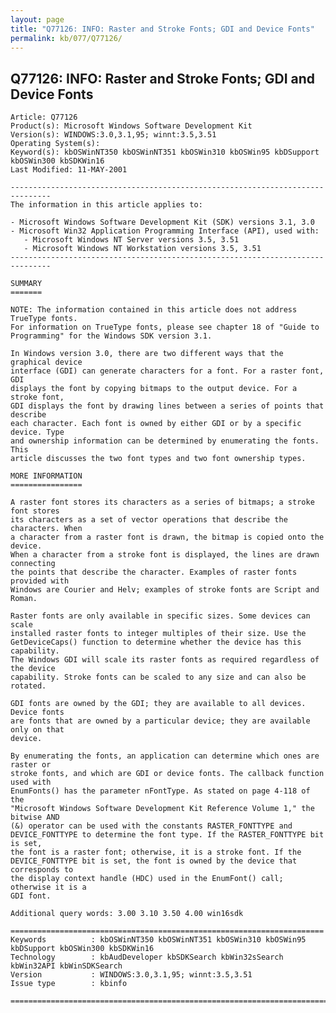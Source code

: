 ```yaml
---
layout: page
title: "Q77126: INFO: Raster and Stroke Fonts; GDI and Device Fonts"
permalink: kb/077/Q77126/
---
```


## Q77126: INFO: Raster and Stroke Fonts; GDI and Device Fonts

	Article: Q77126
	Product(s): Microsoft Windows Software Development Kit
	Version(s): WINDOWS:3.0,3.1,95; winnt:3.5,3.51
	Operating System(s): 
	Keyword(s): kbOSWinNT350 kbOSWinNT351 kbOSWin310 kbOSWin95 kbDSupport kbOSWin300 kbSDKWin16
	Last Modified: 11-MAY-2001
	
	-------------------------------------------------------------------------------
	The information in this article applies to:
	
	- Microsoft Windows Software Development Kit (SDK) versions 3.1, 3.0 
	- Microsoft Win32 Application Programming Interface (API), used with:
	   - Microsoft Windows NT Server versions 3.5, 3.51 
	   - Microsoft Windows NT Workstation versions 3.5, 3.51 
	-------------------------------------------------------------------------------
	
	SUMMARY
	=======
	
	NOTE: The information contained in this article does not address TrueType fonts.
	For information on TrueType fonts, please see chapter 18 of "Guide to
	Programming" for the Windows SDK version 3.1.
	
	In Windows version 3.0, there are two different ways that the graphical device
	interface (GDI) can generate characters for a font. For a raster font, GDI
	displays the font by copying bitmaps to the output device. For a stroke font,
	GDI displays the font by drawing lines between a series of points that describe
	each character. Each font is owned by either GDI or by a specific device. Type
	and ownership information can be determined by enumerating the fonts. This
	article discusses the two font types and two font ownership types.
	
	MORE INFORMATION
	================
	
	A raster font stores its characters as a series of bitmaps; a stroke font stores
	its characters as a set of vector operations that describe the characters. When
	a character from a raster font is drawn, the bitmap is copied onto the device.
	When a character from a stroke font is displayed, the lines are drawn connecting
	the points that describe the character. Examples of raster fonts provided with
	Windows are Courier and Helv; examples of stroke fonts are Script and Roman.
	
	Raster fonts are only available in specific sizes. Some devices can scale
	installed raster fonts to integer multiples of their size. Use the
	GetDeviceCaps() function to determine whether the device has this capability.
	The Windows GDI will scale its raster fonts as required regardless of the device
	capability. Stroke fonts can be scaled to any size and can also be rotated.
	
	GDI fonts are owned by the GDI; they are available to all devices. Device fonts
	are fonts that are owned by a particular device; they are available only on that
	device.
	
	By enumerating the fonts, an application can determine which ones are raster or
	stroke fonts, and which are GDI or device fonts. The callback function used with
	EnumFonts() has the parameter nFontType. As stated on page 4-118 of the
	"Microsoft Windows Software Development Kit Reference Volume 1," the bitwise AND
	(&) operator can be used with the constants RASTER_FONTTYPE and
	DEVICE_FONTTYPE to determine the font type. If the RASTER_FONTTYPE bit is set,
	the font is a raster font; otherwise, it is a stroke font. If the
	DEVICE_FONTTYPE bit is set, the font is owned by the device that corresponds to
	the display context handle (HDC) used in the EnumFont() call; otherwise it is a
	GDI font.
	
	Additional query words: 3.00 3.10 3.50 4.00 win16sdk
	
	======================================================================
	Keywords          : kbOSWinNT350 kbOSWinNT351 kbOSWin310 kbOSWin95 kbDSupport kbOSWin300 kbSDKWin16 
	Technology        : kbAudDeveloper kbSDKSearch kbWin32sSearch kbWin32API kbWinSDKSearch
	Version           : WINDOWS:3.0,3.1,95; winnt:3.5,3.51
	Issue type        : kbinfo
	
	=============================================================================
	
